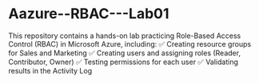 # Aazure--RBAC---Lab01
This repository contains a hands-on lab practicing Role-Based Access Control (RBAC) in Microsoft Azure, including:  ✅ Creating resource groups for Sales and Marketing   ✅ Creating users and assigning roles (Reader, Contributor, Owner)   ✅ Testing permissions for each user   ✅ Validating results in the Activity Log
